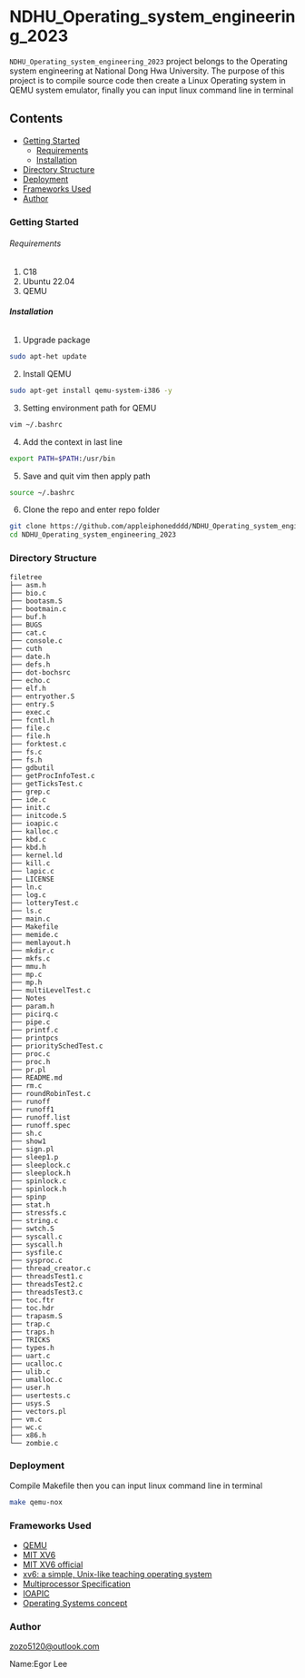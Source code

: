# NDHU_Operating_system_engineering_2023

`NDHU_Operating_system_engineering_2023` project belongs to the Operating system engineering at National Dong Hwa University. The purpose of this project is to compile source code then create a Linux Operating system in QEMU system emulator, finally you can input linux command line in terminal

## Contents

- [Getting Started](#Getting-Started)
  - [Requirements](#Requirements)
  - [Installation](#Installation)
- [Directory Structure](#Directory-Structure)
- [Deployment](#Deployment)
- [Frameworks Used](#Frameworks-Used)
- [Author](#Author)


### Getting Started

###### Requirements

1. C18
2. Ubuntu 22.04
3. QEMU

###### **Installation**

1. Upgrade package

```sh
sudo apt-het update
```

2. Install QEMU

```sh
sudo apt-get install qemu-system-i386 -y
```

3. Setting environment path for QEMU

```sh
vim ~/.bashrc
```

4. Add the context in last line

```sh
export PATH=$PATH:/usr/bin
```

5. Save and quit vim then apply path

```sh
source ~/.bashrc
```

6. Clone the repo and enter repo folder

```sh
git clone https://github.com/appleiphonedddd/NDHU_Operating_system_engineering_2023.git
cd NDHU_Operating_system_engineering_2023
```

### Directory Structure

```
filetree 
├── asm.h
├── bio.c
├── bootasm.S
├── bootmain.c
├── buf.h
├── BUGS
├── cat.c
├── console.c
├── cuth
├── date.h
├── defs.h
├── dot-bochsrc
├── echo.c
├── elf.h
├── entryother.S
├── entry.S
├── exec.c
├── fcntl.h
├── file.c
├── file.h
├── forktest.c
├── fs.c
├── fs.h
├── gdbutil
├── getProcInfoTest.c
├── getTicksTest.c
├── grep.c
├── ide.c
├── init.c
├── initcode.S
├── ioapic.c
├── kalloc.c
├── kbd.c
├── kbd.h
├── kernel.ld
├── kill.c
├── lapic.c
├── LICENSE
├── ln.c
├── log.c
├── lotteryTest.c
├── ls.c
├── main.c
├── Makefile
├── memide.c
├── memlayout.h
├── mkdir.c
├── mkfs.c
├── mmu.h
├── mp.c
├── mp.h
├── multiLevelTest.c
├── Notes
├── param.h
├── picirq.c
├── pipe.c
├── printf.c
├── printpcs
├── prioritySchedTest.c
├── proc.c
├── proc.h
├── pr.pl
├── README.md
├── rm.c
├── roundRobinTest.c
├── runoff
├── runoff1
├── runoff.list
├── runoff.spec
├── sh.c
├── show1
├── sign.pl
├── sleep1.p
├── sleeplock.c
├── sleeplock.h
├── spinlock.c
├── spinlock.h
├── spinp
├── stat.h
├── stressfs.c
├── string.c
├── swtch.S
├── syscall.c
├── syscall.h
├── sysfile.c
├── sysproc.c
├── thread_creator.c
├── threadsTest1.c
├── threadsTest2.c
├── threadsTest3.c
├── toc.ftr
├── toc.hdr
├── trapasm.S
├── trap.c
├── traps.h
├── TRICKS
├── types.h
├── uart.c
├── ucalloc.c
├── ulib.c
├── umalloc.c
├── user.h
├── usertests.c
├── usys.S
├── vectors.pl
├── vm.c
├── wc.c
├── x86.h
└── zombie.c
```

### Deployment

Compile Makefile then you can input linux command line in terminal

```sh
make qemu-nox
```

### Frameworks Used

- [QEMU](https://www.qemu.org/)
- [MIT XV6](https://github.com/mit-pdos/xv6-riscv)
- [MIT XV6 official](https://pdos.csail.mit.edu/6.828/2023/xv6.html)
- [xv6: a simple, Unix-like teaching operating system](https://pdos.csail.mit.edu/6.1810/2023/xv6/book-riscv-rev3.pdf)
- [Multiprocessor Specification](https://github.com/x86-8/x86-8-docs/blob/master/SPEC/intel/24201606-Multiprocessor%20Specification.pdf)
- [IOAPIC](https://web.archive.org/web/20161130153145/http://download.intel.com/design/chipsets/datashts/29056601.pdf)
- [Operating Systems concept](https://github.com/selbyk/operating-systems)

### Author

zozo5120@outlook.com

Name:Egor Lee
